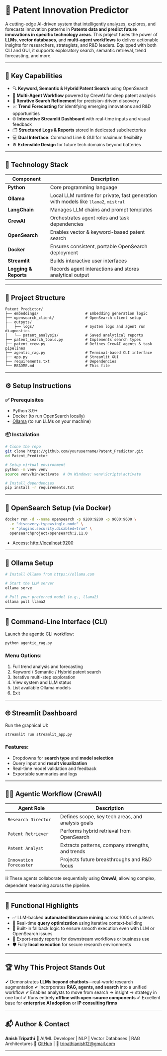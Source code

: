 # 🔋 Patent Innovation Predictor

A cutting-edge AI-driven system that intelligently analyzes, explores, and forecasts innovation patterns in **Patents data and predict future innovations in specific technology areas**. This project fuses the power of **LLMs**, **vector databases**, and **multi-agent workflows** to deliver actionable insights for researchers, strategists, and R\&D leaders. Equipped with both CLI and GUI, it supports exploratory search, semantic retrieval, trend forecasting, and more.

---

## 🚀 Key Capabilities

* 🔍 **Keyword, Semantic & Hybrid Patent Search** using OpenSearch
* 🤖 **Multi-Agent Workflow** powered by CrewAI for deep patent analysis
* 🔄 **Iterative Search Refinement** for precision-driven discovery
* 📈 **Trend Forecasting** for identifying emerging innovations and R\&D opportunities
* 🌐 **Interactive Streamlit Dashboard** with real-time inputs and visual feedback
* 🗂 **Structured Logs & Reports** stored in dedicated subdirectories
* 💻 **Dual Interface**: Command Line & GUI for maximum flexibility
* ⚙️ **Extensible Design** for future tech domains beyond batteries

---

## 🧰 Technology Stack

| Component             | Description                                                                         |
| --------------------- | ----------------------------------------------------------------------------------- |
| **Python**            | Core programming language                                                           |
| **Ollama**            | Local LLM runtime for private, fast generation with models like `llama2`, `mistral` |
| **LangChain**         | Manages LLM chains and prompt templates                                             |
| **CrewAI**            | Orchestrates agent roles and task dependencies                                      |
| **OpenSearch**        | Enables vector & keyword-based patent search                                        |
| **Docker**            | Ensures consistent, portable OpenSearch deployment                                  |
| **Streamlit**         | Builds interactive user interfaces                                                  |
| **Logging & Reports** | Records agent interactions and stores analytical output                             |

---

## 📁 Project Structure

```
Patent_Predictor/
├── embeddings/                     # Embedding generation logic
├── opensearch_client/              # OpenSearch client setup
├── outputs/
│   ├── logs/                       # System logs and agent run diagnostics
│   └── patent_analysis/            # Saved analytical reports
├── patent_search_tools.py          # Implements search types
├── patent_crew.py                  # Defines CrewAI agents & task pipelines
├── agentic_rag.py                  # Terminal-based CLI interface
├── app.py                          # Streamlit GUI
├── requirements.txt                # Dependencies
└── README.md                       # This file
```

---

## ⚙️ Setup Instructions

### ✅ Prerequisites

* Python 3.9+
* Docker (to run OpenSearch locally)
* [Ollama](https://ollama.com/) (to run LLMs on your machine)

### 📦 Installation

```bash
# Clone the repo
git clone https://github.com/yourusername/Patent_Predictor.git
cd Patent_Predictor

# Setup virtual environment
python -m venv venv
source venv/bin/activate  # On Windows: venv\Scripts\activate

# Install dependencies
pip install -r requirements.txt
```

---

## 🐳 OpenSearch Setup (via Docker)

```bash
docker run -d --name opensearch -p 9200:9200 -p 9600:9600 \
  -e "discovery.type=single-node" \
  -e "plugins.security.disabled=true" \
  opensearchproject/opensearch:2.11.0
```

* Access: [http://localhost:9200](http://localhost:9200)

---

## 🧠 Ollama Setup

```bash
# Install Ollama from https://ollama.com

# Start the LLM server
ollama serve

# Pull your preferred model (e.g., llama2)
ollama pull llama2
```

---

## 🧪 Command-Line Interface (CLI)

Launch the agentic CLI workflow:

```bash
python agentic_rag.py
```

### Menu Options:

1. Full trend analysis and forecasting
2. Keyword / Semantic / Hybrid patent search
3. Iterative multi-step exploration
4. View system and LLM status
5. List available Ollama models
6. Exit

---

## 🌐 Streamlit Dashboard

Run the graphical UI:

```bash
streamlit run streamlit_app.py
```

### Features:

* Dropdowns for **search type** and **model selection**
* Query input and **result visualization**
* Real-time model validation and feedback
* Exportable summaries and logs

---

## 👨‍💻 Agentic Workflow (CrewAI)

| Agent Role              | Description                                       |
| ----------------------- | ------------------------------------------------- |
| `Research Director`     | Defines scope, key tech areas, and analysis goals |
| `Patent Retriever`      | Performs hybrid retrieval from OpenSearch         |
| `Patent Analyst`        | Extracts patterns, company strengths, and trends  |
| `Innovation Forecaster` | Projects future breakthroughs and R\&D focus      |

⛓ These agents collaborate sequentially using **CrewAI**, allowing complex, dependent reasoning across the pipeline.

---

## 🔬 Functional Highlights

* ✅ LLM-backed **automated literature mining** across 1000s of patents
* 🔄 Real-time **query optimization** using iterative context-building
* 🧩 Built-in fallback logic to ensure smooth execution even with LLM or OpenSearch issues
* 📂 Export-ready reports for downstream workflows or business use
* 🛡️ Fully **local execution** for secure research environments

---

## 🏆 Why This Project Stands Out

✔ Demonstrates **LLMs beyond chatbots**—real-world research augmentation
✔ Incorporates **RAG, agents, and search** into a unified workflow
✔ Enables analysts to move from search → insight → strategy in one tool
✔ Runs entirely **offline with open-source components**
✔ Excellent base for **enterprise AI adoption** or **IP consulting firms**

---

## 📬 Author & Contact

**Anish Tripathi**
🔹 AI/ML Developer | NLP | Vector Databases | RAG Architectures
🔗 [GitHub](https://github.com/anish3565) | 📧 [tripathianish12@gmail.com](mailto:tripathianish12@gmail.com)

---
